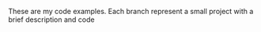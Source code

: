 These are my code examples. Each branch represent a small project with a brief description and code
